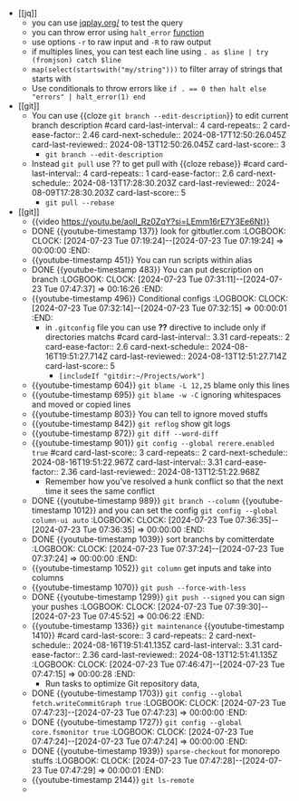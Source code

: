 - [[jq]]
	- you can use [jqplay.org/](https://jqplay.org/) to test the query
	- you can throw error using `halt_error` [function](https://jqlang.github.io/jq/manual/#halt_error)
	- use options `-r` to raw input and `-R` to raw output
	- if multiples lines, you can test each line using `. as $line | try (fromjson) catch $line`
	- `map(select(startswith("my/string")))` to filter array of strings that starts with
	- Use conditionals to throw errors like `if . == 0 then halt else "errors" | halt_error(1) end`
- [[git]]
	- You can use {{cloze `git branch --edit-description`}} to edit current branch description #card
	  card-last-interval:: 4
	  card-repeats:: 2
	  card-ease-factor:: 2.46
	  card-next-schedule:: 2024-08-17T12:50:26.045Z
	  card-last-reviewed:: 2024-08-13T12:50:26.045Z
	  card-last-score:: 3
		- `git branch --edit-description`
	- Instead `git pull` use ?? to get pull with {{cloze rebase}} #card
	  card-last-interval:: 4
	  card-repeats:: 1
	  card-ease-factor:: 2.6
	  card-next-schedule:: 2024-08-13T17:28:30.203Z
	  card-last-reviewed:: 2024-08-09T17:28:30.203Z
	  card-last-score:: 5
		- `git pull --rebase`
- [[git]]
	- {{video https://youtu.be/aolI_Rz0ZqY?si=LEmm16rE7Y3Ee6Nt}}
	- DONE {{youtube-timestamp 137}} look for gitbutler.com
	  :LOGBOOK:
	  CLOCK: [2024-07-23 Tue 07:19:24]--[2024-07-23 Tue 07:19:24] =>  00:00:00
	  :END:
	- {{youtube-timestamp 451}} You can run scripts within alias
	- DONE {{youtube-timestamp 483}}  You can put description on branch
	  :LOGBOOK:
	  CLOCK: [2024-07-23 Tue 07:31:11]--[2024-07-23 Tue 07:47:37] =>  00:16:26
	  :END:
	- {{youtube-timestamp 496}} Conditional configs
	  :LOGBOOK:
	  CLOCK: [2024-07-23 Tue 07:32:14]--[2024-07-23 Tue 07:32:15] =>  00:00:01
	  :END:
		- in `.gitconfig` file you can use **??** directive to include only if directories matchs #card
		  card-last-interval:: 3.31
		  card-repeats:: 2
		  card-ease-factor:: 2.6
		  card-next-schedule:: 2024-08-16T19:51:27.714Z
		  card-last-reviewed:: 2024-08-13T12:51:27.714Z
		  card-last-score:: 5
			- `[includeIf "gitdir:~/Projects/work"]`
	- {{youtube-timestamp 604}} `git blame -L 12,25` blame only this lines
	- {{youtube-timestamp 695}} `git blame -w -C` ignoring whitespaces and moved or copied lines
	- {{youtube-timestamp 803}} You can tell to ignore moved stuffs
	- {{youtube-timestamp 842}} `git reflog` show git logs
	- {{youtube-timestamp 872}} `git diff --word-diff`
	- {{youtube-timestamp 901}} `git config --global rerere.enabled true` #card
	  card-last-score:: 3
	  card-repeats:: 2
	  card-next-schedule:: 2024-08-16T19:51:22.967Z
	  card-last-interval:: 3.31
	  card-ease-factor:: 2.36
	  card-last-reviewed:: 2024-08-13T12:51:22.968Z
		- Remember how you’ve resolved a hunk conflict so that the next time it sees the same conflict
	- DONE {{youtube-timestamp 989}} `git branch --column` {{youtube-timestamp 1012}}  and you can set the config `git config --global column-ui auto`
	  :LOGBOOK:
	  CLOCK: [2024-07-23 Tue 07:36:35]--[2024-07-23 Tue 07:36:35] =>  00:00:00
	  :END:
	- DONE {{youtube-timestamp 1039}} sort branchs by comitterdate
	  :LOGBOOK:
	  CLOCK: [2024-07-23 Tue 07:37:24]--[2024-07-23 Tue 07:37:24] =>  00:00:00
	  :END:
	- {{youtube-timestamp 1052}} `git column` get inputs and take into columns
	- {{youtube-timestamp 1070}} `git push --force-with-less`
	- DONE {{youtube-timestamp 1299}} `git push --signed` you can sign your pushes
	  :LOGBOOK:
	  CLOCK: [2024-07-23 Tue 07:39:30]--[2024-07-23 Tue 07:45:52] =>  00:06:22
	  :END:
	- {{youtube-timestamp 1336}} `git maintenance` {{youtube-timestamp 1410}} #card
	  card-last-score:: 3
	  card-repeats:: 2
	  card-next-schedule:: 2024-08-16T19:51:41.135Z
	  card-last-interval:: 3.31
	  card-ease-factor:: 2.36
	  card-last-reviewed:: 2024-08-13T12:51:41.135Z
	  :LOGBOOK:
	  CLOCK: [2024-07-23 Tue 07:46:47]--[2024-07-23 Tue 07:47:15] =>  00:00:28
	  :END:
		- Run tasks to optimize Git repository data,
	- DONE {{youtube-timestamp 1703}} `git config --global fetch.writeCommitGraph true`
	  :LOGBOOK:
	  CLOCK: [2024-07-23 Tue 07:47:23]--[2024-07-23 Tue 07:47:23] =>  00:00:00
	  :END:
	- DONE {{youtube-timestamp 1727}} `git config --global core.fsmonitor true`
	  :LOGBOOK:
	  CLOCK: [2024-07-23 Tue 07:47:24]--[2024-07-23 Tue 07:47:24] =>  00:00:00
	  :END:
	- DONE {{youtube-timestamp 1939}} `sparse-checkout` for monorepo stuffs
	  :LOGBOOK:
	  CLOCK: [2024-07-23 Tue 07:47:28]--[2024-07-23 Tue 07:47:29] =>  00:00:01
	  :END:
	- {{youtube-timestamp 2144}} `git ls-remote`
	-